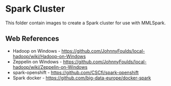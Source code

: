 # Spark Cluster
This folder contain images to create a Spark cluster for use with MMLSpark.

## Web References
- Hadoop on Windows - https://github.com/JohnnyFoulds/local-hadoop/wiki/Hadoop-on-Windows
- Zeppelin on Windows - https://github.com/JohnnyFoulds/local-hadoop/wiki/Zeppelin-on-Windows
- spark-openshift - https://github.com/CSCfi/spark-openshift
- Spark docker - https://github.com/big-data-europe/docker-spark
